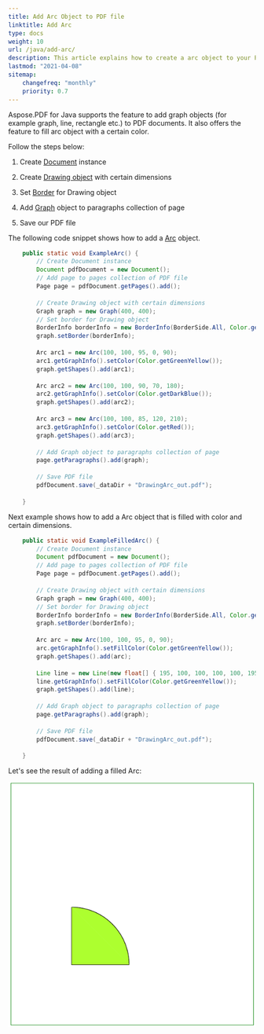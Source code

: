 ```yaml
---
title: Add Arc Object to PDF file
linktitle: Add Arc
type: docs
weight: 10
url: /java/add-arc/
description: This article explains how to create a arc object to your PDF using Aspose.PDF for Java and.
lastmod: "2021-04-08"
sitemap:
    changefreq: "monthly"
    priority: 0.7
---
```


Aspose.PDF for Java supports the feature to add graph objects (for example graph, line, rectangle etc.) to PDF documents. It also offers the feature to fill arc object with a certain color.

Follow the steps below:

1. Create [Document](https://apireference.aspose.com/pdf/java/com.aspose.pdf/Document) instance

1. Create [Drawing object](https://apireference.aspose.com/pdf/java/com.aspose.pdf.drawing/package-frame) with certain dimensions

1. Set [Border](https://apireference.aspose.com/pdf/java/com.aspose.pdf.drawing/Graph#setBorder-com.aspose.pdf.BorderInfo-) for Drawing object

1. Add [Graph](https://apireference.aspose.com/pdf/java/com.aspose.pdf.drawing/Graph) object to paragraphs collection of page

1. Save our PDF file

The following code snippet shows how to add a [Arc](https://apireference.aspose.com/pdf/java/com.aspose.pdf.drawing/Arc) object.

```java
    public static void ExampleArc() {
        // Create Document instance
        Document pdfDocument = new Document();
        // Add page to pages collection of PDF file
        Page page = pdfDocument.getPages().add();

        // Create Drawing object with certain dimensions
        Graph graph = new Graph(400, 400);
        // Set border for Drawing object
        BorderInfo borderInfo = new BorderInfo(BorderSide.All, Color.getGreen());
        graph.setBorder(borderInfo);

        Arc arc1 = new Arc(100, 100, 95, 0, 90);
        arc1.getGraphInfo().setColor(Color.getGreenYellow());
        graph.getShapes().add(arc1);

        Arc arc2 = new Arc(100, 100, 90, 70, 180);
        arc2.getGraphInfo().setColor(Color.getDarkBlue());
        graph.getShapes().add(arc2);

        Arc arc3 = new Arc(100, 100, 85, 120, 210);
        arc3.getGraphInfo().setColor(Color.getRed());
        graph.getShapes().add(arc3);

        // Add Graph object to paragraphs collection of page
        page.getParagraphs().add(graph);

        // Save PDF file
        pdfDocument.save(_dataDir + "DrawingArc_out.pdf");

    }
```

Next example shows how to add a Arc object that is filled with color and certain dimensions.

```java
    public static void ExampleFilledArc() {
        // Create Document instance
        Document pdfDocument = new Document();
        // Add page to pages collection of PDF file
        Page page = pdfDocument.getPages().add();

        // Create Drawing object with certain dimensions
        Graph graph = new Graph(400, 400);
        // Set border for Drawing object
        BorderInfo borderInfo = new BorderInfo(BorderSide.All, Color.getGreen());
        graph.setBorder(borderInfo);

        Arc arc = new Arc(100, 100, 95, 0, 90);
        arc.getGraphInfo().setFillColor(Color.getGreenYellow());
        graph.getShapes().add(arc);

        Line line = new Line(new float[] { 195, 100, 100, 100, 100, 195 });
        line.getGraphInfo().setFillColor(Color.getGreenYellow());
        graph.getShapes().add(line);

        // Add Graph object to paragraphs collection of page
        page.getParagraphs().add(graph);

        // Save PDF file
        pdfDocument.save(_dataDir + "DrawingArc_out.pdf");

    }
```

Let's see the result of adding a filled Arс:

![Filled Arc](filled_arc.png)
